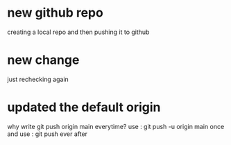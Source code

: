 # new github repo
creating a local repo and then pushing it to github

# new change
just rechecking again

# updated the default origin
why write git push origin main everytime?
use : git push -u origin main once and
use : git push ever after